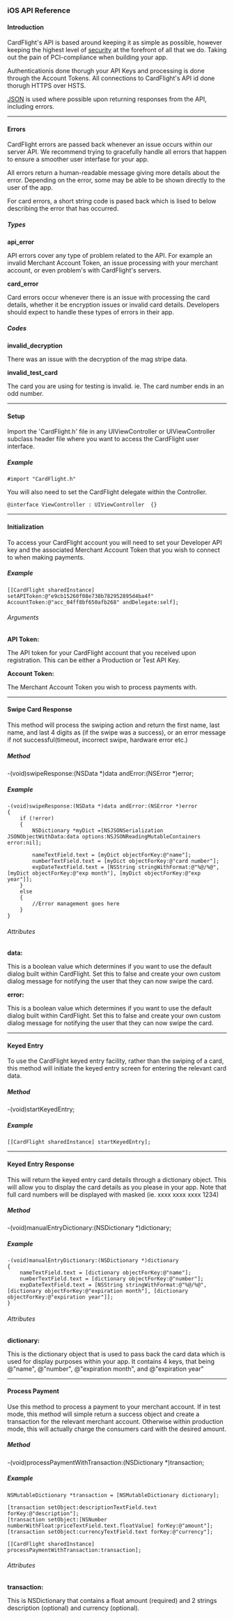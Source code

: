 ### iOS API Reference

#### Introduction

CardFlight's API is based around keeping it as simple as possible, however keeping the highest level of [security](http://#) at the forefront of all that we do. Taking out the pain of PCI-compliance when building your app.

Authenticationis done thorugh your API Keys and processing is done through the Account Tokens. All connections to CardFlight's API id done thorugh HTTPS over HSTS.

[JSON](http://www.json.org) is used where possible upon returning responses from the API, including errors.

---

#### Errors

CardFlight errors are passed back whenever an issue occurs within our server API. We recommend trying to gracefully handle all errors that happen to ensure a smoother user interfase for your app. 

All errors return a human-readable message giving more details about the error. Depending on the error, some may be able to be shown directly to the user of the app. 

For card errors, a short string code is pased back which is lised to below describing the error that has occurred.

##### Types

**api_error**

API errors cover any type of problem related to the API. For example an invalid Merchant Account Token, an issue processing with your merchant account, or even problem's with CardFlight's servers.


**card_error**

Card errors occur whenever there is an issue with processing the card details, whether it be encryption issues or invalid card details. Developers should expect to handle these types of errors in their app.

##### Codes

**invalid_decryption**

There was an issue with the decryption of the mag stripe data.

**invalid_test_card**

The card you are using for testing is invalid. ie. The card number ends in an odd number.

___

#### Setup

Import the 'CardFlight.h' file in any UIViewController or UIViewController subclass header file where you want to access the CardFlight user interface.

##### Example

```
#import "CardFlight.h"
```

You will also need to set the CardFlight delegate within the Controller.

```
@interface ViewController : UIViewController  {}
```
___

#### Initialization

To access your CardFlight account you will need to set your Developer API key and the associated Merchant Account Token that you wish to connect to when making payments.

##### Example

```
[[CardFlight sharedInstance] setAPIToken:@"e9cb15260f08e738b782952895d4ba4f" AccountToken:@"acc_04ff8bf650afb268" andDelegate:self];
```


###### Arguments

**API Token:**

The API token for your CardFlight account that you received upon registration. This can be either a Production or Test API Key.

**Account Token:**

The Merchant Account Token you wish to process payments with.

---

#### Swipe Card Response

This method will process the swiping action and return the first name, last name, and last 4 digits as (if the swipe was a success), or an error message if not successful(timeout, incorrect swipe, hardware error etc.)

##### Method

-(void)swipeResponse:(NSData \*)data andError:(NSError *)error;


##### Example

```
-(void)swipeResponse:(NSData *)data andError:(NSError *)error
{
    if (!error)
    {
        NSDictionary *myDict =[NSJSONSerialization JSONObjectWithData:data options:NSJSONReadingMutableContainers error:nil];

        nameTextField.text = [myDict objectForKey:@"name"];
        numberTextField.text = [myDict objectForKey:@"card number"];
        expDateTextField.text = [NSString stringWithFormat:@"%@/%@", [myDict objectForKey:@"exp month"], [myDict objectForKey:@"exp year"]];
    }
    else
    {
        //Error management goes here
    }
}
```

###### Attributes

**data:**

This is a boolean value which determines if you want to use the default dialog built within CardFlight. Set this to false and create your own custom dialog message for notifying the user that they can now swipe the card.

**error:**

This is a boolean value which determines if you want to use the default dialog built within CardFlight. Set this to false and create your own custom dialog message for notifying the user that they can now swipe the card.

___

#### Keyed Entry

To use the CardFlight keyed entry facility, rather than the swiping of a card, this method will initiate the keyed entry screen for entering the relevant card data.

##### Method


-(void)startKeyedEntry;

##### Example

```
[[CardFlight sharedInstance] startKeyedEntry];
```
___

#### Keyed Entry Response

This will return the keyed entry card details through a dictionary object. This will allow you to display the card details as you please in your app. Note that full card numbers will be displayed with masked (ie. xxxx xxxx xxxx 1234)

##### Method

-(void)manualEntryDictionary:(NSDictionary *)dictionary;

##### Example

```
-(void)manualEntryDictionary:(NSDictionary *)dictionary
{
    nameTextField.text = [dictionary objectForKey:@"name"];
    numberTextField.text = [dictionary objectForKey:@"number"];
    expDateTextField.text = [NSString stringWithFormat:@"%@/%@", [dictionary objectForKey:@"expiration month"], [dictionary objectForKey:@"expiration year"]];
}

```

###### Attributes

**dictionary:**

This is the dictionary object that is used to pass back the card data which is used for display purposes within your app. It contains 4 keys, that being @"name", @"number", @"expiration month", and @"expiration year"

___

#### Process Payment

Use this method to process a payment to your merchant account. If in test mode, this method will simple return a success object and create a transaction for the relevant merchant account. Otherwise within production mode, this will actually charge the consumers card with the desired amount.

##### Method

-(void)processPaymentWithTransaction:(NSDictionary *)transaction;

##### Example

```
NSMutableDictionary *transaction = [NSMutableDictionary dictionary];

[transaction setObject:descriptionTextField.text forKey:@"description"];
[transaction setObject:[NSNumber numberWithFloat:priceTextField.text.floatValue] forKey:@"amount"];
[transaction setObject:currencyTextField.text forKey:@"currency"];

[[CardFlight sharedInstance] processPaymentWithTransaction:transaction];

```

###### Attributes

**transaction:**

This is NSDictionary that contains a float amount (required) and 2 strings description (optional) and currency (optional).

